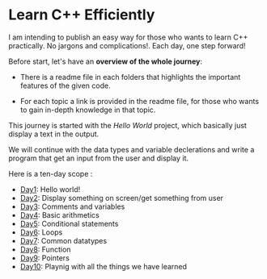 # Learn C++ Efficiently
I am intending to publish an easy way for those who wants to learn C++ practically. No jargons and complications!. Each day, one step forward!


Before start, let's have an **overview of the whole journey**:


* There is a readme file in each folders that highlights the important features of the given code.


* For each topic a link is provided in the readme file, for those who wants to gain in-depth knowledge in that topic.


This journey is started with the _Hello World_ project, which basically just display a text in the output.


We will continue with the data types and variable declerations and write a program that get an input from the user and display it.


Here is a ten-day scope :

* [Day1](https://github.com/Mahdi-Javadi/Learn-cPlusPlus-efficiently/tree/master/Day1): Hello world!
* [Day2](https://github.com/Mahdi-Javadi/Learn-cPlusPlus-efficiently/tree/master/Day2): Display something on screen/get something from user
* [Day3](https://github.com/Mahdi-Javadi/Learn-cPlusPlus-efficiently/tree/master/Day3): Comments and variables
* [Day4](https://github.com/Mahdi-Javadi/Learn-cPlusPlus-efficiently/tree/master/Day4): Basic arithmetics
* [Day5](https://github.com/Mahdi-Javadi/Learn-cPlusPlus-efficiently/tree/master/Day5): Conditional statements
* [Day6](https://github.com/Mahdi-Javadi/Learn-cPlusPlus-efficiently/tree/master/Day6): Loops
* [Day7](https://github.com/Mahdi-Javadi/Learn-cPlusPlus-efficiently/tree/master/Day7): Common datatypes
* [Day8](https://github.com/Mahdi-Javadi/Learn-cPlusPlus-efficiently/tree/master/Day8): Function
* [Day9](https://github.com/Mahdi-Javadi/Learn-cPlusPlus-efficiently/tree/master/Day9): Pointers
* [Day10](https://github.com/Mahdi-Javadi/Learn-cPlusPlus-efficiently/tree/master/Day10): Playnig with all the things we have learned





